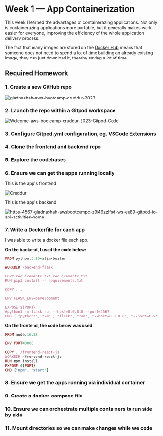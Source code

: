 # Week 1 — App Containerization

This week I learned the advantages of containerazing applications. Not only is containerazing applications more portable, but it generally makes work easier for everyone, improving the efficiency of the whole application delivery process.

The fact that many images are stored on the [Docker Hub](https://hub.docker.com/) means that someone does not need to spend a lot of time building an already existing image, they can just download it, thereby saving a lot of time.

## Required Homework

### 1. Create a new GitHub repo
![gladnashah-aws-bootcamp-cruddur-2023](https://user-images.githubusercontent.com/17044063/222890124-2f8fe798-0acf-443c-8b37-3d5cdfd99f7c.png)

### 2. Launch the repo within a Gitpod workspace
![Welcome-aws-bootcamp-cruddur-2023-Gitpod-Code](https://user-images.githubusercontent.com/17044063/222890172-6e222a3f-7d5c-4196-afbd-8d15a8576b91.png)

### 3. Configure Gitpod.yml configuration, eg. VSCode Extensions
### 4. Clone the frontend and backend repo
### 5. Explore the codebases
### 6. Ensure we can get the apps running locally
This is the app's frontend

![Cruddur](https://user-images.githubusercontent.com/17044063/223426709-6ff37ff8-a793-441c-8305-433fb9249eea.png)

This is the app's backend

![https-4567-gladnashah-awsbootcampc-z9i49zzlfsd-ws-eu89-gitpod-io-api-activities-home](https://user-images.githubusercontent.com/17044063/223427062-d1856386-f54d-4c91-bfec-6b81610b31f3.png)



### 7. Write a Dockerfile for each app

I was able to write a docker file each app.

**On the backend, I used the code below:**
``` ruby
FROM python:3.10-slim-buster

WORKDIR /backend-flask

COPY requirements.txt requirements.txt
RUN pip3 install -r requirements.txt

COPY . .

ENV FLASK_ENV=development

EXPOSE ${PORT}
#python3 -m flask run --host=0.0.0.0 --port=4567
CMD [ "python3", "-m" , "flask", "run", "--host=0.0.0.0", "--port=4567"]
```

**On the frontend, the code below was used**

``` ruby
FROM node:16.18

ENV PORT=3000

COPY . /frontend-react-js
WORKDIR /frontend-react-js
RUN npm install
EXPOSE ${PORT}
CMD ["npm", "start"]
```
### 8. Ensure we get the apps running via individual container
### 9. Create a docker-compose file
### 10. Ensure we can orchestrate multiple containers to run side by side
### 11. Mount directories so we can make changes while we code
